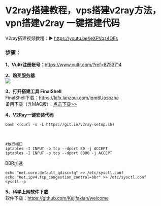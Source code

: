 # V2ray搭建教程，vps搭建v2ray方法，vpn搭建v2ray 一键搭建代码
V2ray搭建视频教程：▶ https://youtu.be/jeXPVqz4OEs
### 步骤：<br>
**1、Vultr注册账号**：https://www.vultr.com/?ref=8753714<br>

**2、购买服务器**<br>
<img src="https://raw.githubusercontent.com/kjfx/v2ray/main/VPS%E9%80%89%E6%8B%A9%E8%AF%B4%E6%98%8E.png" />


**3、打开搭建工具 FinalShell**<br>
FinalShell下载：https://kjfx.lanzoui.com/iqm6Uosbzha<br>
备用下载（含MAC版）：<a href="http://www.hostbuf.com/t/988.html" target="_blank">点击下载>></a><br>

**4、V2Ray一键安装代码**<br>

    bash <(curl -s -L https://git.io/v2ray-setup.sh)

<br>

    #放行端口
    iptables -I INPUT -p tcp --dport 80 -j ACCEPT
    iptables -I INPUT -p tcp --dport 8080 -j ACCEPT

BBR加速

    echo "net.core.default_qdisc=fq" >> /etc/sysctl.conf
    echo "net.ipv4.tcp_congestion_control=bbr" >> /etc/sysctl.conf
    sysctl -p

**5、科学上网软件下载**<br>
软件下载：https://github.com/Kejifaxian/welcome
